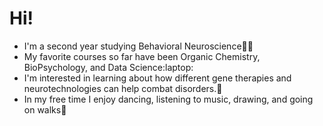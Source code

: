 # Hi!
- I'm a second year studying Behavioral Neuroscience:woman_scientist:
- My favorite courses so far have been Organic Chemistry, BioPsychology, and Data Science:laptop:
- I'm interested in learning about how different gene therapies and neurotechnologies can help combat disorders.:dna:
- In my free time I enjoy dancing, listening to music, drawing, and going on walks:strawberry:

